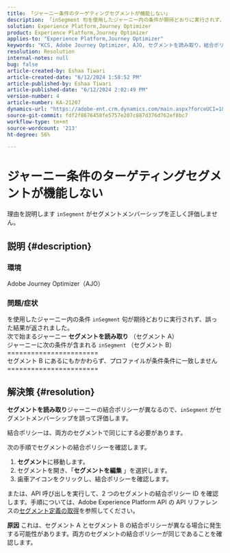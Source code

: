 ```yaml
---
title: 「ジャーニー条件のターゲティングセグメントが機能しない」
description: 「inSegment 句を使用したジャーニー内の条件が期待どおりに実行されず、誤った結果が返される問題を解決する方法を説明します。」
solution: Experience Platform,Journey Optimizer
product: Experience Platform,Journey Optimizer
applies-to: "Experience Platform,Journey Optimizer"
keywords: "KCS, Adobe Journey Optimizer, AJO, セグメントを読み取り，結合ポリシー，inSegment 句"
resolution: Resolution
internal-notes: null
bug: false
article-created-by: Eshaa Tiwari
article-created-date: "6/12/2024 1:58:52 PM"
article-published-by: Eshaa Tiwari
article-published-date: "6/12/2024 2:02:49 PM"
version-number: 4
article-number: KA-21207
dynamics-url: "https://adobe-ent.crm.dynamics.com/main.aspx?forceUCI=1&pagetype=entityrecord&etn=knowledgearticle&id=0da8bee4-c328-ef11-840a-6045bd029b18"
source-git-commit: fdf2f8676458fe5757e207c887d376d762ef8bc7
workflow-type: tm+mt
source-wordcount: '213'
ht-degree: 56%

---
```


# ジャーニー条件のターゲティングセグメントが機能しない


理由を説明します `inSegment` がセグメントメンバーシップを正しく評価しません。

## 説明 {#description}


### 環境

Adobe Journey Optimizer（AJO）

### 問題/症状

を使用したジャーニー内の条件 `inSegment` 句が期待どおりに実行されず、誤った結果が返されました。
<br>次で始まるジャーニー <b>セグメントを読み取り</b> （セグメント A）
<br>ジャーニーに次の条件が含まれる `inSegment` （セグメント B）
<br>=======================
<br>セグメント B にあるにもかかわらず、プロファイルが条件条件に一致しません
<br>=======================

## 解決策 {#resolution}


<b>セグメントを読み取り</b>ジャーニーの結合ポリシーが異なるので、`inSegment` がセグメントメンバーシップを誤って評価します。

結合ポリシーは、両方のセグメントで同じにする必要があります。

次の手順でセグメントの結合ポリシーを確認します。

1. <b>セグメント</b>に移動します。
2. セグメントを開き、「<b>セグメントを編集</b> 」を選択します。
3. 歯車アイコンをクリックし、結合ポリシーを確認します。


または、API 呼び出しを実行して、2 つのセグメントの結合ポリシー ID を確認します。手順については、Adobe Experience Platform API の API リファレンスの[セグメント定義の取得](https://developer.adobe.com/experience-platform-apis/references/segmentation/#tag/Segment-definitions/operation/retrieveSegmentDefinitionById)を参照してください。


<b>原因</b>
これは、セグメント A とセグメント B の結合ポリシーが異なる場合に発生する可能性があります。両方のセグメントの結合ポリシーが同じであることを確認します。
